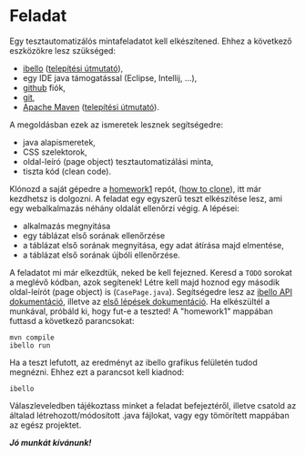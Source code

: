 # Feladat

Egy tesztautomatizálós mintafeladatot kell elkészítened. Ehhez a következő eszközökre lesz szükséged:

- [ibello](https://ibello.hu/downloads) ([telepítési útmutató](https://ibello.hu/documentation-installation)),
- egy IDE java támogatással (Eclipse, Intellij, ...),
- [github](https://github.com/) fiók,
- [git](https://git-scm.com/download/win),
- [Apache Maven](https://maven.apache.org/download.cgi) ([telepítési útmutató](https://maven.apache.org/install.html)).

A megoldásban ezek az ismeretek lesznek segítségedre:

- java alapismeretek,
- CSS szelektorok,
- oldal-leíró (page object) tesztautomatizálási minta,
- tiszta kód (clean code).

Klónozd a saját gépedre a [homework1](https://github.com/ibellotesting/homework1) repót,
([how to clone](https://docs.github.com/en/repositories/creating-and-managing-repositories/cloning-a-repository)),
itt már kezdhetsz is dolgozni. A feladat egy egyszerű teszt elkészítése lesz, ami egy webalkalmazás néhány oldalát ellenőrzi végig.
A lépései:

- alkalmazás megnyitása
- egy táblázat első sorának ellenőrzése
- a táblázat első sorának megnyitása, egy adat átírása  majd elmentése,
- a táblázat első sorának újbóli ellenőrzése.

A feladatot mi már elkezdtük, neked be kell fejezned. Keresd a `TODO` sorokat a meglévő kódban, azok segítenek!
Létre kell majd hoznod egy második oldal-leírót (page object) is (`CasePage.java`).
Segítségedre lesz az [ibello API dokumentáció](https://ibello.hu/documentation-api),
illetve az [első lépések dokumentáció](https://ibello.hu/documentation-first-steps).
Ha elkészültél a munkával, próbáld ki, hogy fut-e a teszted! A "homework1" mappában futtasd a következő parancsokat:

```
mvn compile
ibello run
```

Ha a teszt lefutott, az eredményt az ibello grafikus felületén tudod megnézni. Ehhez ezt a parancsot kell kiadnod:

```
ibello
```

Válaszleveledben tájékoztass minket a feladat befejeztéről, illetve csatold az általad létrehozott/módosított .java fájlokat,
vagy egy tömörített mappában az egész projektet.

***Jó munkát kívánunk!*** 
